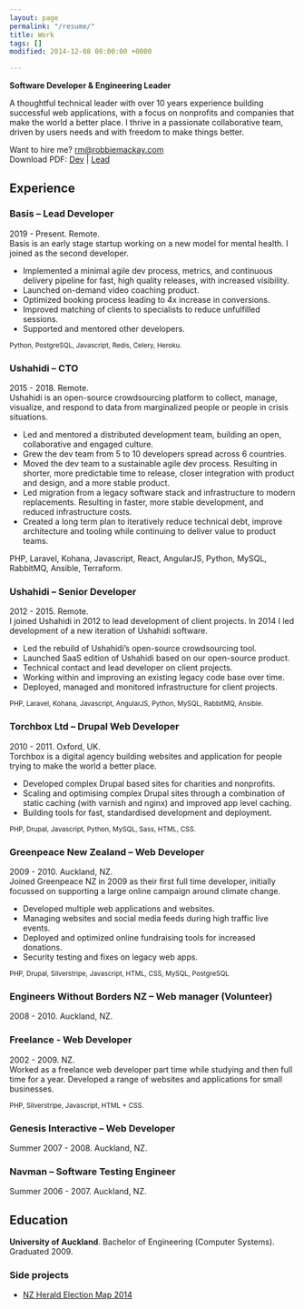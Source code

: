 ```yaml
---
layout: page
permalink: "/resume/"
title: Work
tags: []
modified: 2014-12-08 00:00:00 +0000

---
```

**Software Developer & Engineering Leader**

A thoughtful technical leader with over 10 years experience building successful web applications, with a focus on nonprofits and companies that make the world a better place. I thrive in a passionate collaborative team, driven by users needs and with freedom to make things better.

Want to hire me? [rm@robbiemackay.com](mailto:rm@robbiemackay.com)  
Download PDF: [Dev](/resume/CV%20Robbie%20Mackay%202019%20-%20Dev.pdf) | [Lead](/resume/CV%20Robbie%20Mackay%202019%20-%20Lead.pdf)

## Experience

### Basis – Lead Developer

2019 - Present. Remote.  
Basis is an early stage startup working on a new model for mental health. I joined as the second developer.

* Implemented a minimal agile dev process, metrics, and continuous delivery pipeline for fast, high quality releases, with increased visibility.
* Launched on-demand video coaching product.
* Optimized booking process leading to 4x increase in conversions.
* Improved matching of clients to specialists to reduce unfulfilled sessions.
* Supported and mentored other developers.

<small>Python, PostgreSQL, Javascript, Redis, Celery, Heroku.</small>

### Ushahidi – CTO

2015 - 2018. Remote.  
Ushahidi is an open-source crowdsourcing platform to collect, manage, visualize, and respond to data from marginalized people or people in crisis situations.

* Led and mentored a distributed development team, building an open, collaborative and engaged culture.
* Grew the dev team from 5 to 10 developers spread across 6 countries.
* Moved the dev team to a sustainable agile dev process. Resulting in shorter, more predictable time to release, closer integration with product and design, and a more stable product.
* Led migration from a legacy software stack and infrastructure to modern replacements. Resulting in faster, more stable development, and reduced infrastructure costs.
* Created a long term plan to iteratively reduce technical debt, improve architecture and tooling while continuing to deliver value to product teams.

PHP, Laravel, Kohana, Javascript, React, AngularJS, Python, MySQL, RabbitMQ, Ansible, Terraform.

### Ushahidi – Senior Developer

2012 - 2015. Remote.  
I joined Ushahidi in 2012 to lead development of client projects. In 2014 I led development of a new iteration of Ushahidi software.

* Led the rebuild of Ushahidi’s open-source crowdsourcing tool.
* Launched SaaS edition of Ushahidi based on our open-source product.
* Technical contact and lead developer on client projects.
* Working within and improving an existing legacy code base over time.
* Deployed, managed and monitored infrastructure for client projects.

<small>PHP, Laravel, Kohana, Javascript, AngularJS, Python, MySQL, RabbitMQ, Ansible.</small>

### Torchbox Ltd – Drupal Web Developer

2010 - 2011. Oxford, UK.  
Torchbox is a digital agency building websites and application for people trying to make the world a better place.

* Developed complex Drupal based sites for charities and nonprofits.
* Scaling and optimising complex Drupal sites through a combination of static caching (with varnish and nginx) and improved app level caching.
* Building tools for fast, standardised development and deployment.

<small>PHP, Drupal, Javascript, Python, MySQL, Sass, HTML, CSS.</small>

### Greenpeace New Zealand – Web Developer

2009 - 2010. Auckland, NZ.  
Joined Greenpeace NZ in 2009 as their first full time developer, initially focussed on supporting a large online campaign around climate change.

* Developed multiple web applications and websites.
* Managing websites and social media feeds during high traffic live events.
* Deployed and optimized online fundraising tools for increased donations.
* Security testing and fixes on legacy web apps.

<small>PHP, Drupal, Silverstripe, Javascript, HTML, CSS, MySQL, PostgreSQL</small>

### Engineers Without Borders NZ – Web manager (Volunteer)

2008 - 2010. Auckland, NZ.

### Freelance - Web Developer

2002 - 2009. NZ.  
Worked as a freelance web developer part time while studying and then full time for a year. Developed a range of websites and applications for small businesses.

<small>PHP, Silverstripe, Javascript, HTML + CSS.</small>

### Genesis Interactive – Web Developer

Summer 2007 - 2008. Auckland, NZ.

### Navman – Software Testing Engineer

Summer 2006 - 2007. Auckland, NZ.

## Education

**University of Auckland**. Bachelor of Engineering (Computer Systems).  
Graduated 2009.

### Side projects

* [NZ Herald Election Map 2014](http://data.nzherald.co.nz)
